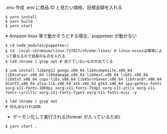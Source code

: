 .env 作成
.env に商品 ID と見たい価格、目標金額を入れる

```terminal
$ yarn install
$ yarn build
$ yarn start
```

※ Amazon linux 等で動かそうとする場合、puppeteer が動かない

```terminal
$ cd node_modules/puppeteer/
$ cd .local-chromium/linux-737027/chrome-linux/ # linux-xxxxxは環境によって異なるので自身のものを入れる
$ ldd chrome | grep not # 足りていないものが出てくる

$ yum install libpng12 pango.x86_64 libXcomposite.x86_64 libXcursor.x86_64 libXdamage.x86_64 libXext.x86_64 libXi.x86_64 libXtst.x86_64 cups-libs.x86_64 libXScrnSaver.x86_64 libXrandr.x86_64 GConf2.x86_64 alsa-lib.x86_64 atk.x86_64 gtk3.x86_64 ipa-gothic-fonts xorg-x11-fonts-100dpi xorg-x11-fonts-75dpi xorg-x11-utils xorg-x11-fonts-cyrillic xorg-x11-fonts-Type1 xorg-x11-fonts-misc -y

$ ldd chrome | grep not
# 何も出なければOK
```

- デーモン化して実行される(forever が入っているため)

```terminal
$ yarn start .
```
